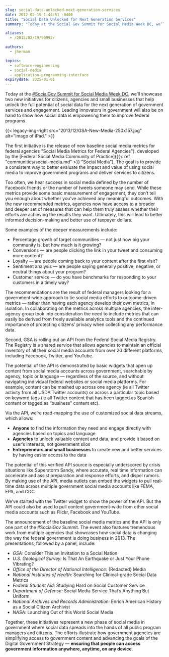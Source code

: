 ```yaml
---
slug: social-data-unlocked-next-generation-services
date: 2012-02-19 1:44:51 -0400
title: "Social Data Unlocked for Next Generation Services"
summary: "Today at the Social Gov Summit for Social Media Week DC, we’ll showcase two new initiatives for citizens, agencies and small businesses that help unlock the full potential of social data for the next generation of government services and engagement."

aliases:
  - /2012/02/19/99992/

authors:
  - jherman

topics:
  - software-engineering
  - social-media
  - application-programming-interface
expirydate: 2025-01-01
---
```


Today at the [#SocialGov Summit for Social Media Week DC](http://socialmediaweek.org/washingtondc/events/?id=54458#.URwVBKVlFus), we’ll showcase two new initiatives for citizens, agencies and small businesses that help unlock the full potential of social data for the next generation of government services and engagement. Leading innovators in government will also be on hand to show how social data is empowering them to improve federal programs.

{{< legacy-img-right src="2013/12/GSA-New-Media-250x157.jpg" alt="Image of iPad." >}}

The first initiative is the release of new baseline social media metrics for federal agencies "Social Media Metrics for Federal Agencies"), developed by the [Federal Social Media Community of Practice]({{< ref "communities/social-media.md" >}} "Social Media"). The goal is to provide a consistent way to better evaluate the impact and value of using social media to improve government programs and deliver services to citizens.

Too often, we hear success in social media defined by the number of Facebook friends or the number of tweets someone may send. While these metrics provide some basic measurement of engagement, they don’t tell you enough about whether you’ve achieved any meaningful outcomes. With the new recommended metrics, agencies now have access to a broader and deeper set of measures that can help them truly assess whether their efforts are achieving the results they want. Ultimately, this will lead to better informed decision-making and better use of taxpayer dollars.

Some examples of the deeper measurements include:

* Percentage growth of target communities — not just how big your community is, but how much is it growing?
* Conversions — are people clicking the link in your tweet and consuming more content?
* Loyalty — are people coming back to your content after the first visit?
* Sentiment analysis — are people saying generally positive, negative, or neutral things about your program?
* Customer service — do you have benchmarks for responding to your customers in a timely way?

The recommendations are the result of federal managers looking for a government-wide approach to tie social media efforts to outcome-driven metrics — rather than having each agency develop their own metrics, in isolation. In collaborating on the metrics across multiple agencies, the inter-agency group took into consideration the need to include metrics that can easily be derived from freely available analytics tools and the continued importance of protecting citizens’ privacy when collecting any performance data.

Second, GSA is rolling out an API from the Federal Social Media Registry. The Registry is a shared service that allows agencies to maintain an official inventory of all their social media accounts from over 20 different platforms, including Facebook, Twitter, and YouTube.

The potential of the API is demonstrated by basic widgets that open up content from social media accounts across government, searchable by agency, topic or language — regardless of the source, and without navigating individual federal websites or social media platforms. For example, content can be mashed up across one agency (ie all Twitter activity from all USDA Twitter accounts) or across a particular topic based on keyword tags (ie all Twitter content that has been tagged as Spanish content or tagged as “business” content etc).

Via the API, we’re road-mapping the use of customized social data streams, which allows:

  * **Anyone** to find the information they need and engage directly with agencies based on topics and language
  * **Agencies** to unlock valuable content and data, and provide it based on user’s interests, not government silos
  * **Entrepreneurs and small businesses** to create new and better services by having easier access to the data

The potential of this verified API source is especially underscored by crisis situations like Superstorm Sandy, where accurate, real time information can accelerate and assist preparation and response efforts, and dispel rumors. By making use of the API, media outlets can embed the widgets to pull real-time data across multiple government social media accounts like FEMA, EPA, and CDC.

We’ve started with the Twitter widget to show the power of the API. But the API could also be used to pull content government-wide from other social media accounts such as Flickr, Facebook and YouTube.

The announcement of the baseline social media metrics and the API is only one part of the #SocialGov Summit. The event also features tremendous work from multiple agencies that showcases how social data is changing the way the federal government is doing business in 2013. The presentations, followed by a panel, include:

* _GSA:_ Consider This an Invitation to a Social Nation
* _U.S. Geological Survey:_ Is That An Earthquake or Just Your Phone Vibrating?
* _Office of the Director of National Intelligence:_ {Redacted} Media
* _National Institutes of Health:_ Searching for Clinical-grade Social Data Metrics
* _Federal Student Aid:_ Studying Hard on Social Customer Service
* _Department of Defense:_ Social Media Service That’s Anything But Uniform
* _National Archives and Records Administration:_ Enrich American History as a Social Citizen Archivist
* _NASA:_ Launching Out of this World Social Media

Together, these initiatives represent a new phase of social media in government where social data spreads into the hands of all public program managers and citizens. The efforts illustrate how government agencies are simplifying access to government content and advancing the goals of the Digital Government Strategy &mdash; **ensuring that people can access government information anywhere, anytime, on any device**.
